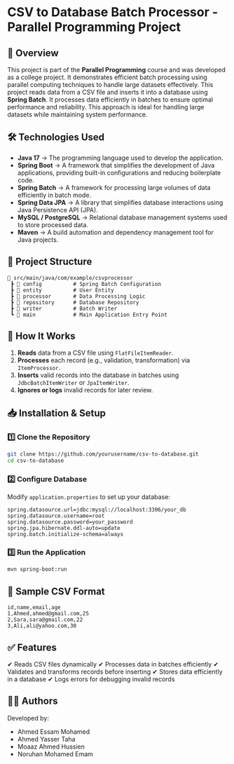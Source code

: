 # CSV to Database Batch Processor - Parallel Programming Project

## 📌 Overview
This project is part of the **Parallel Programming** course and was developed as a college project. It demonstrates efficient batch processing using parallel computing techniques to handle large datasets effectively.
This project reads data from a CSV file and inserts it into a database using **Spring Batch**. It processes data efficiently in batches to ensure optimal performance and reliability. This approach is ideal for handling large datasets while maintaining system performance.

## 🛠️ Technologies Used
- **Java 17** → The programming language used to develop the application.
- **Spring Boot** → A framework that simplifies the development of Java applications, providing built-in configurations and reducing boilerplate code.
- **Spring Batch** → A framework for processing large volumes of data efficiently in batch mode.
- **Spring Data JPA** → A library that simplifies database interactions using Java Persistence API (JPA).
- **MySQL / PostgreSQL** → Relational database management systems used to store processed data.
- **Maven** → A build automation and dependency management tool for Java projects.

## 📂 Project Structure
```
📁 src/main/java/com/example/csvprocessor
 ┣ 📂 config          # Spring Batch Configuration
 ┣ 📂 entity          # User Entity
 ┣ 📂 processor       # Data Processing Logic
 ┣ 📂 repository      # Database Repository
 ┣ 📂 writer          # Batch Writer
 ┗ 📂 main            # Main Application Entry Point
```

## 🚀 How It Works
1. **Reads** data from a CSV file using `FlatFileItemReader`.
2. **Processes** each record (e.g., validation, transformation) via `ItemProcessor`.
3. **Inserts** valid records into the database in batches using `JdbcBatchItemWriter` or `JpaItemWriter`.
4. **Ignores or logs** invalid records for later review.

## 📥 Installation & Setup
### 1️⃣ Clone the Repository
```sh
git clone https://github.com/yourusername/csv-to-database.git
cd csv-to-database
```

### 2️⃣ Configure Database
Modify `application.properties` to set up your database:
```properties
spring.datasource.url=jdbc:mysql://localhost:3306/your_db
spring.datasource.username=root
spring.datasource.password=your_password
spring.jpa.hibernate.ddl-auto=update
spring.batch.initialize-schema=always
```

### 3️⃣ Run the Application
```sh
mvn spring-boot:run
```

## 📄 Sample CSV Format
```
id,name,email,age
1,Ahmed,ahmed@gmail.com,25
2,Sara,sara@gmail.com,22
3,Ali,ali@yahoo.com,30
```

## ✅ Features
✔ Reads CSV files dynamically
✔ Processes data in batches efficiently
✔ Validates and transforms records before inserting
✔ Stores data efficiently in a database
✔ Logs errors for debugging invalid records


## 👨‍💻 Authors
Developed by:
- Ahmed Essam Mohamed
- Ahmed Yasser Taha
- Moaaz Ahmed Hussien
- Noruhan Mohamed Emam

